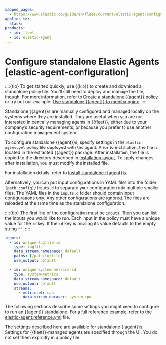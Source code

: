 ```yaml
---
mapped_pages:
  - https://www.elastic.co/guide/en/fleet/current/elastic-agent-configuration.html
applies_to:
  stack:
products:
  - id: fleet
  - id: elastic-agent
---
```


# Configure standalone Elastic Agents [elastic-agent-configuration]

::::{tip}
To get started quickly, use {{kib}} to create and download a standalone policy file. You’ll still need to deploy and manage the file, though. For more information, refer to [Create a standalone {{agent}} policy](/reference/fleet/create-standalone-agent-policy.md) or try out our example: [Use standalone {{agent}} to monitor nginx](/reference/fleet/example-standalone-monitor-nginx.md).
::::


Standalone {{agent}}s are manually configured and managed locally on the systems where they are installed. They are useful when you are not interested in centrally managing agents in {{fleet}}, either due to your company’s security requirements, or because you prefer to use another configuration management system.

To configure standalone {{agent}}s, specify settings in the `elastic-agent.yml` policy file deployed with the agent. Prior to installation, the file is located in the extracted {{agent}} package. After installation, the file is copied to the directory described in [Installation layout](/reference/fleet/installation-layout.md). To apply changes after installation, you must modify the installed file.

For installation details, refer to [Install standalone {{agent}}s](/reference/fleet/install-standalone-elastic-agent.md).

Alternatively, you can put input configurations in YAML files into the folder `{path.config}/inputs.d` to separate your configuration into multiple smaller files. The YAML files in the `inputs.d` folder should contain input configurations only. Any other configurations are ignored. The files are reloaded at the same time as the standalone configuration.

::::{tip}
The first line of the configuration must be `inputs`. Then you can list the inputs you would like to run. Each input in the policy must have a unique value for the `id` key. If the `id` key is missing its value defaults to the empty string `""`.
::::


```yaml
inputs:
  - id: unique-logfile-id
    type: logfile
    data_stream.namespace: default
    paths: [/path/to/file]
    use_output: default

  - id: unique-system-metrics-id
    type: system/metrics
    data_stream.namespace: default
    use_output: default
    streams:
      - metricset: cpu
        data_stream.dataset: system.cpu
```

The following sections describe some settings you might need to configure to run an {{agent}} standalone. For a full reference example, refer to the [elastic-agent.reference.yml](/reference/fleet/elastic-agent-reference-yaml.md) file.

The settings described here are available for standalone {{agent}}s. Settings for {{fleet}}-managed agents are specified through the UI. You do not set them explicitly in a policy file.



















